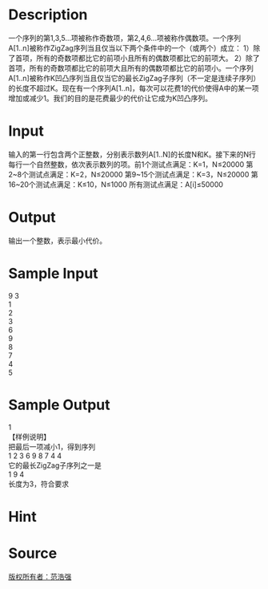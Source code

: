 
# Description

<div class="content"><p>一个序列的第1,3,5...项被称作奇数项，第2,4,6...项被称作偶数项。一个序列A[1..n]被称作ZigZag序列当且仅当以下两个条件中的一个（或两个）成立： 1）除了首项，所有的奇数项都比它的前项小且所有的偶数项都比它的前项大。 2）除了首项，所有的奇数项都比它的前项大且所有的偶数项都比它的前项小。一个序列A[1..n]被称作K凹凸序列当且仅当它的最长ZigZag子序列（不一定是连续子序列）的长度不超过K。现在有一个序列A[1..n]，每次可以花费1的代价使得A中的某一项增加或减少1。我们的目的是花费最少的代价让它成为K凹凸序列。</p></div>

# Input

<div class="content"><p>输入的第一行包含两个正整数，分别表示数列A[1..N]的长度N和K。接下来的N行每行一个自然整数，依次表示数列的项。前1个测试点满足：K=1，N≤20000 第2~8个测试点满足：K=2，N≤20000 第9~15个测试点满足：K=3，N≤20000 第16~20个测试点满足：K≤10，N≤1000 所有测试点满足：A[i]≤50000</p></div>

# Output

<div class="content"><p>输出一个整数，表示最小代价。</p></div>

# Sample Input

<div class="content"><span class="sampledata">9 3<br/>
1<br/>
2<br/>
3<br/>
6<br/>
9<br/>
8<br/>
7<br/>
4<br/>
5</span></div>

# Sample Output

<div class="content"><span class="sampledata">1<br/>
【样例说明】<br/>
把最后一项减小1，得到序列<br/>
1 2 3 6 9 8 7 4 4<br/>
它的最长ZigZag子序列之一是<br/>
1 9 4<br/>
长度为3，符合要求</span></div>

# Hint

<div class="content"><p></p></div>

# Source

<div class="content"><p><a href="problemset.php?search=版权所有者：范浩强">版权所有者：范浩强</a></p></div>

